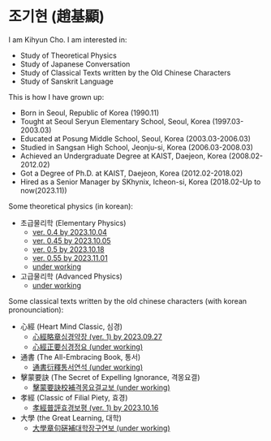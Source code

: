 # 조기현 (趙基顯)

I am Kihyun Cho. I am interested in:
* Study of Theoretical Physics
* Study of Japanese Conversation
* Study of Classical Texts written by the Old Chinese Characters
* Study of Sanskrit Language

This is how I have grown up:
* Born in Seoul, Republic of Korea (1990.11)
* Tought at Seoul Seryun Elementary School, Seoul, Korea (1997.03-2003.03)
* Educated at Posung Middle School, Seoul, Korea (2003.03-2006.03)
* Studied in Sangsan High School, Jeonju-si, Korea (2006.03-2008.03)
* Achieved an Undergraduate Degree at KAIST, Daejeon, Korea (2008.02-2012.02)
* Got a Degree of Ph.D. at KAIST, Daejeon, Korea (2012.02-2018.02)
* Hired as a Senior Manager by SKhynix, Icheon-si, Korea (2018.02-Up to now(2023.11))

Some theoretical physics (in korean):
* 초급물리학 (Elementary Physics)
  * [ver. 0.4 by 2023.10.04](/physics/elementary_v0_4.md)
  * [ver. 0.45 by 2023.10.05](/physics/elementary_v0_45.md)
  * [ver. 0.5 by 2023.10.18](/physics/elementary_v0_5.md)
  * [ver. 0.55 by 2023.11.01](/physics/elementary_v0_55.md)
  * [under working](/physics/elementary.md)
* 고급물리학 (Advanced Physics)
  * [under working](/physics/advanced.md)

Some classical texts written by the old chinese characters (with korean pronounciation):
* 心經 (Heart Mind Classic, 심경)
  * [心經略章심경약장 (ver. 1) by 2023.09.27](/hanmun/simgyoung_v1.md)
  * [心經正要심경정요 (under working)](/hanmun/simgyoung.md)
* 通書 (The All-Embracing Book, 통서)
  * [通書衍釋통서연석 (under working)](/hanmun/tongseo.md)
* 擊蒙要訣 (The Secret of Expelling Ignorance, 격몽요결)
  * [擊蒙要訣校補격몽요결교보 (under working)](/hanmun/gyukmong.md)
* 孝經 (Classic of Filial Piety, 효경)
  * [孝經普評효경보평 (ver. 1) by 2023.10.16](/hanmun/hyogyoung_v1.md)
* 大學 (the Great Learning, 대학)
  * [大學章句硏補대학장구연보 (under working)](/hanmun/daehak.md)

